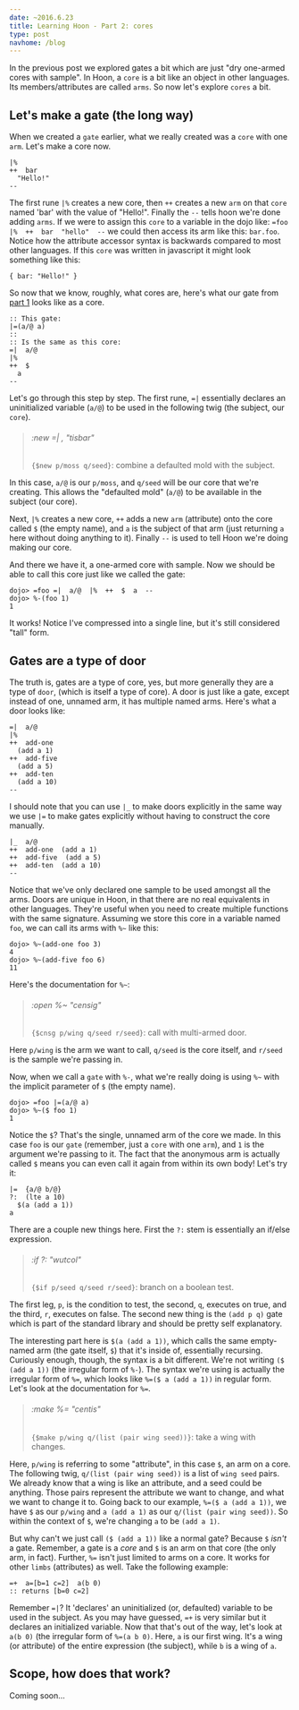 ```yaml
---
date: ~2016.6.23
title: Learning Hoon - Part 2: cores
type: post
navhome: /blog
---
```


In the previous post we explored gates a bit which are just "dry one-armed cores with sample". In Hoon, a `core` is a bit like an object in other languages. Its members/attributes are called `arms`. So now let's explore `cores` a bit.

## Let's make a gate (the long way)

When we created a `gate` earlier, what we really created was a `core` with one `arm`. Let's make a core now.

```
|%
++  bar
  "Hello!"
--
```

The first rune `|%` creates a new core, then `++` creates a new `arm` on that `core` named 'bar' with the value of "Hello!". Finally the `--` tells hoon we're done adding `arms`. If we were to assign this `core` to a variable in the dojo like: `=foo |%  ++  bar  "hello"  --` we could then access its arm like this: `bar.foo`. Notice how the attribute accessor syntax is backwards compared to most other languages. If this `core` was written in javascript it might look something like this:

```
{ bar: "Hello!" }
```

So now that we know, roughly, what cores are, here's what our gate from [part 1](/post-1) looks like as a core.

```
:: This gate:
|=(a/@ a)
::
:: Is the same as this core:
=|  a/@
|%
++  $
  a
--
```

Let's go through this step by step. The first rune, `=|` essentially declares an uninitialized variable (`a/@`) to be used in the following twig (the subject, our `core`).

> ###### :new =| , "tisbar"
> `{$new p/moss q/seed}`: combine a defaulted mold with the subject.

In this case, `a/@` is our `p/moss`, and `q/seed` will be our core that we're creating. This allows the "defaulted mold" (`a/@`) to be available in the subject (our core).

Next, `|%` creates a new core, `++` adds a new `arm` (attribute) onto the core called `$` (the empty name), and `a` is the subject of that arm (just returning `a` here without doing anything to it). Finally `--` is used to tell Hoon we're doing making our core.

And there we have it, a one-armed core with sample. Now we should be able to call this core just like we called the gate:

```
dojo> =foo =|  a/@  |%  ++  $  a  --
dojo> %-(foo 1)
1
```

It works! Notice I've compressed into a single line, but it's still considered "tall" form.

## Gates are a type of door

The truth is, gates are a type of core, yes, but more generally they are a type of `door`, (which is itself a type of core). A door is just like a gate, except instead of one, unnamed arm, it has multiple named arms. Here's what a door looks like:

```
=|  a/@
|%
++  add-one
  (add a 1)
++  add-five
  (add a 5)
++  add-ten
  (add a 10)
--
```

I should note that you can use `|_` to make doors explicitly in the same way we use `|=` to make gates explicitly without having to construct the core manually.

```
|_  a/@
++  add-one  (add a 1)
++  add-five  (add a 5)
++  add-ten  (add a 10)
--
```

Notice that we've only declared one sample to be used amongst all the arms. Doors are unique in Hoon, in that there are no real equivalents in other languages. They're useful when you need to create multiple functions with the same signature. Assuming we store this core in a variable named `foo`, we can call its arms with `%~` like this:

```
dojo> %~(add-one foo 3)
4
dojo> %~(add-five foo 6)
11
```

Here's the documentation for `%~`:

> ###### :open %~ "censig"
> `{$cnsg p/wing q/seed r/seed}`: call with multi-armed door.

Here `p/wing` is the arm we want to call, `q/seed` is the core itself, and `r/seed` is the sample we're passing in.

Now, when we call a `gate` with `%-`, what we're really doing is using `%~` with the implicit parameter of `$` (the empty name).

```
dojo> =foo |=(a/@ a)
dojo> %~($ foo 1)
1
```

Notice the `$`? That's the single, unnamed arm of the core we made. In this case `foo` is our `gate` (remember, just a `core` with one `arm`), and `1` is the argument we're passing to it. The fact that the anonymous arm is actually called `$` means you can even call it again from within its own body! Let's try it:

```
|=  {a/@ b/@}
?:  (lte a 10)
  $(a (add a 1))
a
```

There are a couple new things here. First the `?:` stem is essentially an if/else expression.

> ###### :if ?: "wutcol"
> `{$if p/seed q/seed r/seed}`: branch on a boolean test.

The first leg, `p`, is the condition to test, the second, `q`,  executes on true, and the third, `r`, executes on false. The second new thing is the `(add p q)` gate which is part of the standard library and should be pretty self explanatory.

The interesting part here is `$(a (add a 1))`, which calls the same empty-named arm (the gate itself, `$`) that it's inside of, essentially recursing. Curiously enough, though, the syntax is a bit different. We're not writing `($ (add a 1))` (the irregular form of `%-`). The syntax we're using is actually the irregular form of `%=`, which looks like `%=($ a (add a 1))` in regular form. Let's look at the documentation for `%=`.

> ###### :make %= "centis"
> `{$make p/wing q/(list (pair wing seed))}`: take a wing with changes.

Here, `p/wing` is referring to some "attribute", in this case `$`, an arm on a core. The following twig, `q/(list (pair wing seed))` is a list of `wing seed` pairs. We already know that a wing is like an attribute, and a seed could be anything. Those pairs represent the attribute we want to change, and what we want to change it to. Going back to our example, `%=($ a (add a 1))`, we have `$` as our `p/wing` and `a (add a 1)` as our `q/(list (pair wing seed))`. So within the context of `$`, we're changing `a` to be `(add a 1)`.

But why can't we just call `($ (add a 1))` like a normal gate? Because `$` *isn't* a gate. Remember, a gate is a *core* and `$` is an arm on that core (the only arm, in fact). Further, `%=` isn't just limited to arms on a core. It works for other `limbs` (attributes) as well. Take the following example:

```
=+  a=[b=1 c=2]  a(b 0)
:: returns [b=0 c=2]
```

Remember `=|`? It 'declares' an uninitialized (or, defaulted) variable to be used in the subject. As you may have guessed, `=+` is very similar but it declares an initialized variable. Now that that's out of the way, let's look at `a(b 0)` (the irregular form of `%=(a b 0)`. Here, `a` is our first wing. It's a wing (or attribute) of the entire expression (the subject), while `b` is a wing of `a`.

## Scope, how does that work?

Coming soon...
